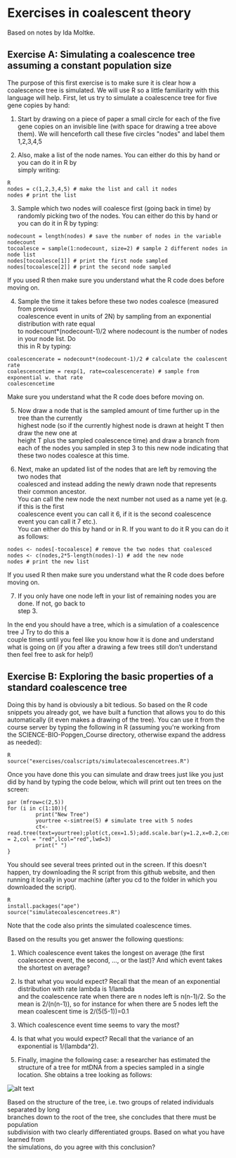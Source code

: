 Exercises in coalescent theory
===============

Based on notes by Ida Moltke.

## Exercise	A:	Simulating	a	coalescence	tree	assuming	a	constant	population	size

The	purpose	of	this first	exercise	is	to	make	sure	it	is	clear	how	a	coalescence tree	is	simulated. We will use R so a little familiarity with this language will help. First, let	us try to	simulate	a	coalescence tree	for	five gene	copies by	hand:

1. Start	by	drawing	on a piece of paper a	small circle	for	each	of	the	five	gene	copies on	an	invisible line	(with	space	for	
drawing	a	tree	above them).	We will henceforth call these five circles "nodes" and label them 1,2,3,4,5

2. Also,	make	a	list	of	the	node	names.	You	can	either	do	this	by	hand	or	you	can	do	it	in	R	by	
simply	writing:

```
R
nodes = c(1,2,3,4,5) # make the list and call it nodes
nodes # print the list
```

3. Sample	which	two	nodes	will	coalesce	first	(going	back	in	time)	by	randomly	picking	two	of	the	
nodes.	You	can	either	do	this	by	hand	or	you	can	do	it	in	R	by	typing:

```
nodecount = length(nodes) # save the number of nodes in the variable nodecount
tocoalesce = sample(1:nodecount, size=2) # sample 2 different nodes in node list
nodes[tocoalesce[1]] # print the first node sampled
nodes[tocoalesce[2]] # print the second node sampled
```

If	you	used	R	then	make	sure	you	understand	what	the	R	code	does	before	moving	on.

4. Sample	the	time	it	takes	before	these	two	nodes	coalesce	(measured	from	previous	
coalescence	event in	units	of	2N)	by	sampling	from	an	exponential	distribution	with	rate	equal	
to	nodecount*(nodecount-1)/2	where	nodecount	is	the	number	of	nodes	in	your node	list.	Do	
this	in	R	by	typing:

```
coalescencerate = nodecount*(nodecount-1)/2 # calculate the coalescent rate
coalescencetime = rexp(1, rate=coalescencerate) # sample from exponential w. that rate
coalescencetime
```

Make sure	you	understand	what	the	R	code	does	before	moving	on.

5. Now	draw	a	node	that	is	the	sampled amount	of	time	further	up	in	the	tree	than	the currently	
highest node	(so	if	the	currently	highest	node	is	drawn	at	height	T	then	draw	the	new	one	at	
height	T plus the	sampled	coalescence	time)	and	draw	a	branch	from	each	of	the	nodes	you	
sampled	in	step	3	to	this	new	node	indicating	that	these	two	nodes	coalesce at	this	time.	

6. Next,	make	an	updated	list	of	the	nodes	that	are	left	by	removing	the two	nodes	that	
coalesced	and	instead	adding	the	newly	drawn	node	that represents	their	common	ancestor.	
You	can	call	the	new	node	the	next	number	not	used	as	a	name	yet	(e.g. if	this	is	the	first	
coalescence event you	can	call	it	6, if	it	is	the	second	coalescence	event you	can	call	it	7	etc.).	
You	can	either	do	this	by	hand	or	in	R.	If	you	want	to	do	it	R	you	can	do	it	as	follows:

```
nodes <- nodes[-tocoalesce] # remove the two nodes that coalesced
nodes <- c(nodes,2*5-length(nodes)-1) # add the new node
nodes # print the new list
```

If	you	used	R	then	make	sure	you	understand	what	the	R	code	does	before	moving	on.

7. If	you	only	have	one	node	left	in	your	list	of	remaining	nodes	you	are	done.	If	not,	go	back	to	
step	3.	

In	the	end you	should	have	a	tree,	which	is	a	simulation	of	a	coalescence	tree J Try	to	do	this	a	
couple times	until	you	feel	like	you	know	how	it	is	done	and	understand	what	is	going	on	(if	you	
after	a	drawing	a	few	trees still	don’t	understand	then	feel	free	to	ask for	help!)

## Exercise	B:	Exploring	the	basic	properties	of	a	standard	coalescence tree	

Doing	this	by	hand	is	obviously a	bit	tedious.	So	based	on	the	R	code	snippets	you	already	got, we have built a function	that	allows	you	to	do	this	automatically	(it	even	makes	a	drawing	of	the	tree).	You	
can	use	it from the course server	by	typing the	following	in	R (assuming you're working from the SCIENCE-BIO-Popgen_Course directory, otherwise expand the address as needed):

```
R
source("exercises/coalscripts/simulatecoalescencetrees.R")
```

Once	you	have	done	this	you can	simulate	and	draw	trees just like	you	just	did	by hand by	typing the code below, which will print out ten trees on the screen:

```
par (mfrow=c(2,5))
for (i in c(1:10)){
         print("New Tree")
         yourtree <-simtree(5) # simulate tree with 5 nodes
         ct<-read.tree(text=yourtree);plot(ct,cex=1.5);add.scale.bar(y=1.2,x=0.2,cex = 2,col = "red",lcol="red",lwd=3)
         print(" ")
}

```

You should see several trees printed out in the screen. If this doesn't happen, try downloading the R script from this github website, and then running it locally in your machine (after you cd to the folder in which you downloaded the script).

```
R
install.packages("ape")
source("simulatecoalescencetrees.R")
```

Note that the code	also	prints	the	simulated	coalescence	times.	

Based	on	the	results you	get answer	the	following	questions:

1) Which	coalescence event takes	the	longest on	average (the	first coalescence event,	the	
second,	…,	or	the	last)?	And	which	event	takes	the	shortest on	average?

2) Is	that	what	you	would	expect? Recall that the	mean	of	an	exponential	distribution	with rate	lambda	is	1/lambda	
and	the	coalescence rate	when	there	are	n nodes	left	is	n(n-1)/2.	So	the	mean	is	2/(n(n-1)),	so
for	instance	for	when	there	are	5	nodes	left	the	mean	coalescent	time	is	2/(5(5-1))=0.1

3) Which	coalescence event	time	seems to	vary	the	most?

4) Is	that	what	you	would	expect? Recall that the	variance	of	an	exponential	is	1/(lambda^2).

5) Finally,	imagine	the	following	case:	a	researcher	has	estimated	the	structure	of	a	tree	for	
mtDNA	from	a	species	sampled	in	a	single	location.	She	obtains	a	tree	looking	as	follows:

![alt text](https://github.com/FerRacimo/KUPopGenMasterCourse/blob/master/Tree0.png)

Based	on	the	structure	of	the	tree,	i.e.	two	groups	of	related	individuals	separated	by	long	
branches	down	to the	root	of	the	tree,	she	concludes	that	there	must	be population	
subdivision	with	two	clearly	differentiated	groups.	 Based	on	what	you	have	learned	from	
the	simulations,	do	you	agree	with	this	conclusion?
